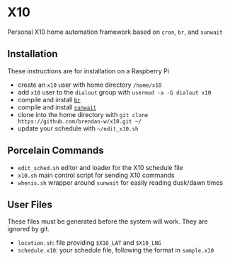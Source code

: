 X10
===

Personal X10 home automation framework based on `cron`, `br`, and `sunwait`


Installation
------------

These instructions are for installation on a Raspberry Pi

- create an `x10` user with home directory `/home/x10`
- add `x10` user to the `dialout` group with `usermod -a -G dialout x10`
- compile and install [`br`](http://www.linuxha.com/bottlerocket/)
- compile and install [`sunwait`](http://risacher.org/sunwait/)
- clone into the home directory with `git clone https://github.com/brendan-w/x10.git ~/`
- update your schedule with `~/edit_x10.sh`


Porcelain Commands
------------------

- `edit_sched.sh` editor and loader for the X10 schedule file
- `x10.sh` main control script for sending X10 commands
- `whenis.sh` wrapper around `sunwait` for easily reading dusk/dawn times


User Files
----------

These files must be generated before the system will work. They are ignored by git.

- `location.sh`: file providing `$X10_LAT` and `$X10_LNG`
- `schedule.x10`: your schedule file, following the format in `sample.x10`
